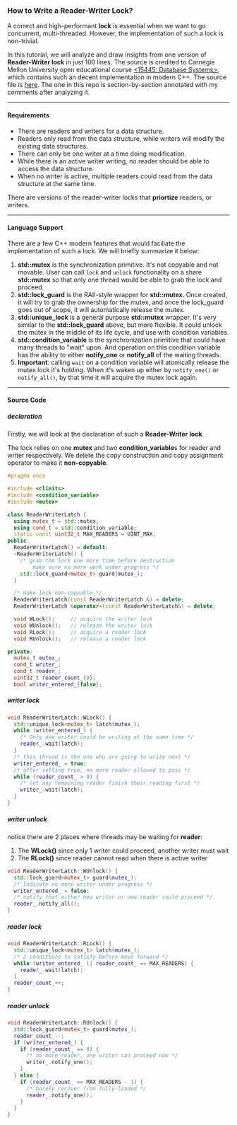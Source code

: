 ### How to Write a Reader-Writer Lock?

A correct and high-performant **lock** is essential when we want to go concurrent, multi-threaded. However, the implementation of such a lock is non-trivial.

In this tutorial, we will analyze and draw insights from one version of **Reader-Writer lock** in just 100 lines. The source is credited to Carnegie Mellon University open educational course  [<15445: Database Systems>](https://15445.courses.cs.cmu.edu), which contains such an decent implementation in modern C++. The source file is [here](https://github.com/cmu-db/bustub/blob/master/src/include/common/rwlatch.h). The one in this repo is section-by-section annotated with my comments after analyzing it.

---

#### Requirements

+ There are readers and writers for a data structure.
+ Readers only read from the data structure, while writers will modify the existing data structures.
+ There can only be one writer at a time doing modification.
+ While there is an active writer writing, no reader should be able to access the data structure.
+ When no writer is active, multiple readers could read from the data structure at the same time.

There are versions of the reader-writer locks that **priortize** readers, or writers.

---

#### Language Support

There are a few C++ modern features that would faciliate the implementation of such a lock. We will briefly summarize it below:

1. **std::mutex** is the synchronization primitive. It's not copyable and not movable. User can call `lock` and `unlock` functionality on a share **std::mutex** so that only one thread would be able to grab the lock and proceed. 
2. **std::lock_guard** is the RAII-style wrapper for **std::mutex**. Once created, it will try to grab the ownership for the mutex, and once the lock_guard goes out of scope, it will automatically release the mutex.
3. **std::unique_lock** is a general purpose **std::mutex** wrapper. It's very similar to the **std::lock_guard** above, but more flexible. It could unlock the mutex in the middle of its life cycle, and use with condition variables.
4. **std::condition_variable** is the synchronization primitive that could have many threads to "wait" upon. And operation on this condition variable has the ability to either **notify_one** or **notify_all** of the waiting threads.
5. **Important**: calling `wait` on a condition variable will atomically release the mutex lock it's holding. When it's waken up either by `notify_one()` or `notify_all()`, by that time it will acquire the mutex lock again.

---

#### Source Code

##### declaration

Firstly, we will look at the declaration of such a **Reader-Writer lock**.

The lock relies on one **mutex** and two **condition_variable**s for reader and writer respectively. We delete the copy construction and copy assignment operator to make it **non-copyable**. 

```CPP
#pragma once

#include <climits>
#include <condition_variable>
#include <mutex>

class ReaderWriterLatch {
  using mutex_t = std::mutex;
  using cond_t = std::condition_variable;
  static const uint32_t MAX_READERS = UINT_MAX;
public:
  ReaderWriterLatch() = default;
  ~ReaderWriterLatch() { 
    /* grab the lock one more time before destruction
        make sure no more work under progress */
    std::lock_guard<mutex_t> guard(mutex_); 
  }

  /* make lock non-copyable */
  ReaderWriterLatch(const ReaderWriterLatch &) = delete;
  ReaderWriterLatch &operator=(const ReaderWriterLatch&) = delete;

  void WLock();		// acquire the writer lock
  void WUnlock();	// release the writer lock
  void RLock();		// acquire a reader lock
  void RUnlock();	// release a reader lock

private:
  mutex_t mutex_;
  cond_t writer_;
  cond_t reader_;
  uint32_t reader_count_{0};
  bool writer_entered_{false};
```

##### writer lock

```CPP
void ReaderWriterLatch::WLock() {
  std::unique_lock<mutex_t> latch(mutex_);
  while (writer_entered_) {
    /* Only one writer could be writing at the same time */
    reader_.wait(latch);
  }
  /* this thread is the one who are going to write next */
  writer_entered_ = true;
  /* after setting true, no more reader allowed to pass */
  while (reader_count_ > 0) {
    /* let any remaining reader finish their reading first */
    writer_.wait(latch);
  }
}
```

##### writer unlock

notice there are 2 places where threads may be waiting for **reader**:
1. The **WLock()** since only 1 writer could proceed, another writer must wait
2. The **RLock()** since reader cannot read when there is active writer

```CPP
void ReaderWriterLatch::WUnlock() {
  std::lock_guard<mutex_t> guard(mutex_);
  /* Indicate no more writer under progress */
  writer_entered_ = false;
  /* notify that either new writer or new reader could proceed */
  reader_.notify_all();
}
```

##### reader lock

```CPP
void ReaderWriterLatch::RLock() {
  std::unique_lock<mutex_t> latch(mutex_);
  /* 2 conditions to satisfy before move forward */
  while (writer_entered_ || reader_count_ == MAX_READERS) {
    reader_.wait(latch);
  }
  reader_count_++;
}
```

##### reader unlock

```CPP
void ReaderWriterLatch::RUnlock() {
  std::lock_guard<mutex_t> guard(mutex_);
  reader_count_--;
  if (writer_entered_) {
    if (reader_count_ == 0) {
      /* no more reader, one writer can proceed now */
      writer_.notify_one();
    }
  } else {
    if (reader_count_ == MAX_READERS - 1) {
      /* barely recover from fully-loaded */
      reader_.notify_one();
    }
  }
}
```
